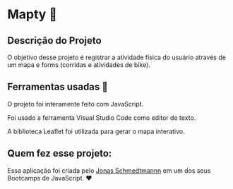 # Mapty  🚀

## Descrição do Projeto
<p>O objetivo desse projeto é registrar a atividade física do usuário através de um mapa e forms (corridas e atividades de bike).</p>

## Ferramentas usadas 🧰

O projeto foi interamente feito com JavaScript.

Foi usado a ferramenta Visual Studio Code como editor de texto.

A biblioteca Leaflet foi utilizada para gerar o mapa interativo.

## Quem fez esse projeto:

Essa aplicação foi criada pelo <a href="https://github.com/jonasschmedtmann">Jonas Schmedtmannn</a> em um dos seus Bootcamps de JavaScript. ❤️

